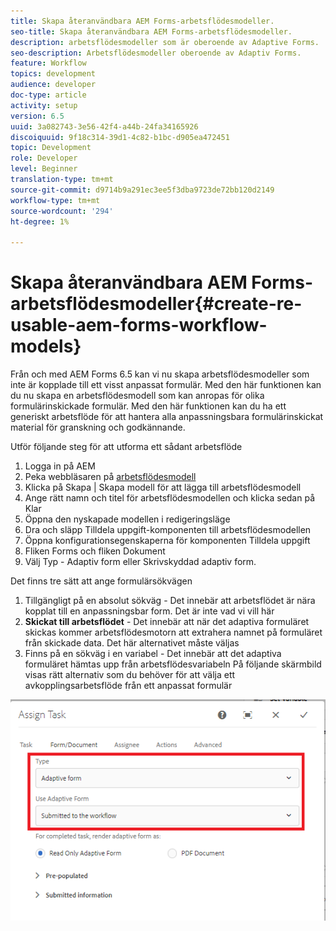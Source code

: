 ```yaml
---
title: Skapa återanvändbara AEM Forms-arbetsflödesmodeller.
seo-title: Skapa återanvändbara AEM Forms-arbetsflödesmodeller.
description: arbetsflödesmodeller som är oberoende av Adaptive Forms.
seo-description: Arbetsflödesmodeller oberoende av Adaptiv Forms.
feature: Workflow
topics: development
audience: developer
doc-type: article
activity: setup
version: 6.5
uuid: 3a082743-3e56-42f4-a44b-24fa34165926
discoiquuid: 9f18c314-39d1-4c82-b1bc-d905ea472451
topic: Development
role: Developer
level: Beginner
translation-type: tm+mt
source-git-commit: d9714b9a291ec3ee5f3dba9723de72bb120d2149
workflow-type: tm+mt
source-wordcount: '294'
ht-degree: 1%

---
```



# Skapa återanvändbara AEM Forms-arbetsflödesmodeller{#create-re-usable-aem-forms-workflow-models}

Från och med AEM Forms 6.5 kan vi nu skapa arbetsflödesmodeller som inte är kopplade till ett visst anpassat formulär. Med den här funktionen kan du nu skapa en arbetsflödesmodell som kan anropas för olika formulärinskickade formulär. Med den här funktionen kan du ha ett generiskt arbetsflöde för att hantera alla anpassningsbara formulärinskickat material för granskning och godkännande.

Utför följande steg för att utforma ett sådant arbetsflöde

1. Logga in på AEM
1. Peka webbläsaren på [arbetsflödesmodell](http://localhost:4502/libs/cq/workflow/admin/console/content/models.html)
1. Klicka på Skapa | Skapa modell för att lägga till arbetsflödesmodell
1. Ange rätt namn och titel för arbetsflödesmodellen och klicka sedan på Klar
1. Öppna den nyskapade modellen i redigeringsläge
1. Dra och släpp Tilldela uppgift-komponenten till arbetsflödesmodellen
1. Öppna konfigurationsegenskaperna för komponenten Tilldela uppgift
1. Fliken Forms och fliken Dokument
1. Välj Typ - Adaptiv form eller Skrivskyddad adaptiv form.

Det finns tre sätt att ange formulärsökvägen

1. Tillgängligt på en absolut sökväg - Det innebär att arbetsflödet är nära kopplat till en anpassningsbar form. Det är inte vad vi vill här
1. **Skickat till arbetsflödet**  - Det innebär att när det adaptiva formuläret skickas kommer arbetsflödesmotorn att extrahera namnet på formuläret från skickade data. Det här alternativet måste väljas
1. Finns på en sökväg i en variabel - Det innebär att det adaptiva formuläret hämtas upp från arbetsflödesvariabeln
På följande skärmbild visas rätt alternativ som du behöver för att välja ett avkopplingsarbetsflöde från ett anpassat formulär

![arbetsflödesmodell](assets/workflomodel.PNG)